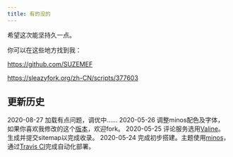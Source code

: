 ```yaml
---
title: 有的没的
---
```


希望这次能坚持久一点。

你可以在这些地方找到我：

https://github.com/SUZEMEF

https://sleazyfork.org/zh-CN/scripts/377603

## 更新历史

2020-08-27 加载有点问题，调优中……
2020-05-26 调整minos配色及字体，如果你喜欢我修改的这个[版本][4]，欢迎fork。
2020-05-25 评论服务选用[Valine][3]。生成并提交sitemap以完成收录。
2020-05-24 完成初步搭建。主题使用[minos][1]，通过[Travis CI][2]完成自动化部署。

[1]: https://github.com/ppoffice/hexo-theme-minos
[2]: https://travis-ci.org/
[3]: https://valine.js.org/
[4]: https://github.com/SUZEMEF/hexo-theme-minos
